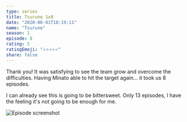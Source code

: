 ```yaml
--- 
type: series 
title: Tsurune 1x8 
date: "2020-06-01T18:19:11" 
name: "Tsurune" 
season: 1 
episode: 8 
rating: 5 
ratingEmoji: "⭐️⭐️⭐️⭐️⭐️" 
share: false 
---
```


Thank you! It was satisfying to see the team grow and overcome the difficulties. Having Minato able to hit the target again... it took us 8 episodes. 

I can already see this is going to be bittersweet. Only 13 episodes, I have the feeling it's not going to be enough for me.

![Episode screenshot](https://cldup.com/5oMsW87vD5.png)
